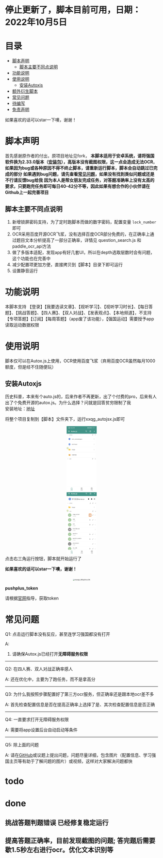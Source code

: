 # **停止更新了，脚本目前可用，日期：2022年10月5日**

# 目录

- [脚本声明](#脚本声明)
  - [脚本主要不同点说明](#脚本主要不同点说明)
- [功能说明](#功能说明)
- [使用说明](#使用说明)
  - [安装Autoxjs](##安装Autoxjs)
- [额外衍生脚本](#额外衍生脚本)
- [常见问题](#常见问题)
- [待编写](#待编写)
- [免责声明](#免责声明)

<!-- /code_chunk_output -->



如果喜欢的话可以star一下噢，谢谢！

# 脚本声明
首先感谢原作者的付出，原项目地址见fork，
**本脚本适用于安卓系统，请将强国软件换为2.33.0版本（[安装包](https://github.com/dundunnp/auto_xuexiqiangguo/blob/version-15.6/%E5%AE%89%E8%A3%85%E5%8C%85/v2.33.0)），高版本没有截图权限，这一点会造成无法OCR**。**如果因为bug或各种原因不得不终止脚本，请重新运行脚本，脚本会自动跳过已完成的部分**
**如果遇到bug问题，请先查看[常见问题](#常见问题)，如果没有找到类似问题或还是不行请反馈bug给我**
**因为本人是帮女朋友完成任务，对答题准确率上没有太高的要求，只要跑完任务即可每日40-42分不等，因此如果有想合作的小伙伴请在Github上一起完善项目**

## 脚本主要不同点说明
1. 新增锁屏密码支持，为了定时跑脚本而做的数字密码，配置变量 ```lock_number``` 即可
2. OCR采用百度开源OCR飞浆，没有选择百度OCR部分免费的，在正确率上通过题目文本分析提高了一部分正确率，详情见 question_search.js 和 paddle_ocr_api方法
3. 做了多版本适配，发现app有好几套UI，所以在depth选取层数时会有问题，这个功能也在完善中
4. 减少配置项更加方便，直接拷贝到【脚本】目录下即可运行
5. 设置静音运行

# 功能说明
本脚本支持 【登录】【我要选读文章】、【视听学习】、【视听学习时长】、【每日答题】、【挑战答题】、【四人赛】、【双人对战】、【发表观点】、【本地频道】，不支持【专项答题】【订阅】【每周答题】（app废了该功能），【强国运动】需要授予app读取运动数据权限


# 使用说明

脚本仅可以在Autox.js上使用，OCR使用百度飞浆（弃用百度OCR虽然每月1000额度，但是经不住随便玩）

## 安装Autoxjs
历史科普，本来有个auto.js的，后来作者不再更新，出了个付费的pro，后来有人出了个免费开源的autox.js。为什么选择？问就是回答贫穷限制了我<br/>
安装地址：[地址](https://github.com/kkevsekk1/AutoX/releases/)

将整个项目复制到【脚本】文件夹下，运行xxqg_autojsx.js即可
<div align=center>
<img src="https://raw.githubusercontent.com/songjiang951130/auto_xuexiqiangguo/master/image/unzip_index.jpg" width="300px" style="zoom:33%;" />
</div>
<div align=center>
<img src="https://raw.githubusercontent.com/songjiang951130/auto_xuexiqiangguo/master/image/index.jpg" width="300px" style="zoom:33%;" />
</div>
点击右三角运行按钮，脚本就开始运行了



**如果喜欢的话可以star一下噢，谢谢！**
<div align=center>
<img src="https://s3.bmp.ovh/imgs/2022/01/2fc8345bdc719323.png" alt="msedge_WRzp0mov3N"  width="300px" style="zoom:33%;" />
</div>

**pushplus_token**

请根据[官网](http://www.pushplus.plus/)指导，获取token


# 常见问题

Q1: 点击运行脚本没有反应，甚至连学习强国都没有打开

A: 
1. 请确保Autox.js已经打开**无障碍服务权限**

***

Q2: 在四人赛、双人对战正确率感人

A: 还在优化中，主要为了跑任务，而不是拿高分

***
Q3: 为什么我按照步骤配置好了第三方ocr服务，但正确率还是跟本地ocr差不多

A: 首先检查配置信息是否在提高正确率上选择了是、其次检查配置信息是否正确

***
Q4: 一直要求打开无障碍服务权限

A: 需要将app设置后台自动启动等条件

***
Q5: 除上面的问题

A: 请在[GitHub](https://github.com/songjiang951130/hamibot-auto_xuexiqiangguo/issues)或议题上提出问题，问题尽量详细，包含图片（配置信息、学习强国主页等有助于了解问题的图片）或视频，这样对大家解决问题都快


# todo


# done
## 挑战答题判题错误 已经修复稳定运行
## 提高答题正确率，目前发现截图的问题; 答完题后需要歇1.5秒左右进行ocr。优化文本识别等



